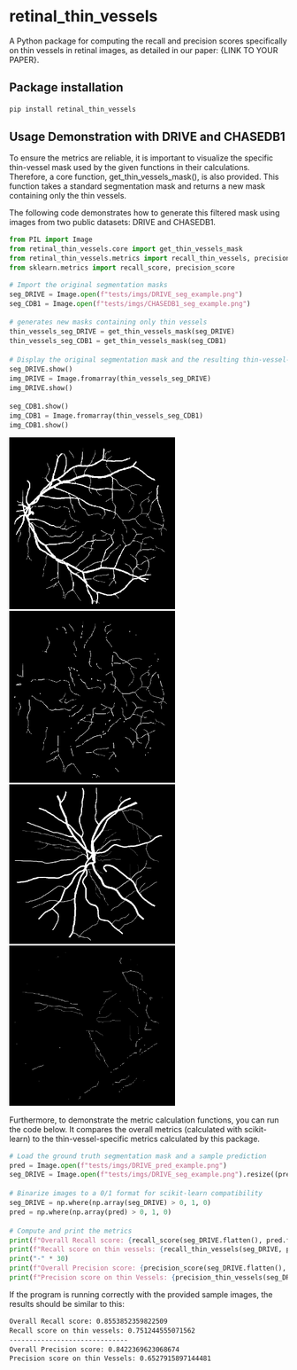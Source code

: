 # retinal_thin_vessels

A Python package for computing the recall and precision scores specifically on thin vessels in retinal images, as detailed in our paper: {LINK TO YOUR PAPER}.

## Package installation

```bash
pip install retinal_thin_vessels
```

## Usage Demonstration with DRIVE and CHASEDB1

To ensure the metrics are reliable, it is important to visualize the specific thin-vessel mask used by the given functions in their calculations. Therefore, a core function, get_thin_vessels_mask(), is also provided. This function takes a standard segmentation mask and returns a new mask containing only the thin vessels.

The following code demonstrates how to generate this filtered mask using images from two public datasets: DRIVE and CHASEDB1.

```python
from PIL import Image
from retinal_thin_vessels.core import get_thin_vessels_mask
from retinal_thin_vessels.metrics import recall_thin_vessels, precision_thin_vessels
from sklearn.metrics import recall_score, precision_score
```

```python
# Import the original segmentation masks
seg_DRIVE = Image.open(f"tests/imgs/DRIVE_seg_example.png")
seg_CDB1 = Image.open(f"tests/imgs/CHASEDB1_seg_example.png")

# generates new masks containing only thin vessels
thin_vessels_seg_DRIVE = get_thin_vessels_mask(seg_DRIVE)
thin_vessels_seg_CDB1 = get_thin_vessels_mask(seg_CDB1)

# Display the original segmentation mask and the resulting thin-vessel-only mask for comparison
seg_DRIVE.show()
img_DRIVE = Image.fromarray(thin_vessels_seg_DRIVE)
img_DRIVE.show()

seg_CDB1.show()
img_CDB1 = Image.fromarray(thin_vessels_seg_CDB1)
img_CDB1.show()
```
<img src="tests/imgs/DRIVE_seg_example.png" alt="DRIVE_thin_vessels_example" width=300/>
<img src="tests/imgs/DRIVE_seg_thin_example.png" alt="DRIVE_thin_vessels_example" width=300/>
<img src="tests/imgs/CHASEDB1_seg_example.png" alt="CHASEDB1_thin_vessels_example" width=300/>
<img src="tests/imgs/CHASEDB1_seg_thin_example.png" alt="CHASEDB1_thin_vessels_example" width=300/>

Furthermore, to demonstrate the metric calculation functions, you can run the code below. It compares the overall metrics (calculated with scikit-learn) to the thin-vessel-specific metrics calculated by this package.

```python
# Load the ground truth segmentation mask and a sample prediction
pred = Image.open(f"tests/imgs/DRIVE_pred_example.png")
seg_DRIVE = Image.open(f"tests/imgs/DRIVE_seg_example.png").resize((pred.size), Image.NEAREST)

# Binarize images to a 0/1 format for scikit-learn compatibility
seg_DRIVE = np.where(np.array(seg_DRIVE) > 0, 1, 0)
pred = np.where(np.array(pred) > 0, 1, 0)

# Compute and print the metrics
print(f"Overall Recall score: {recall_score(seg_DRIVE.flatten(), pred.flatten())}")
print(f"Recall score on thin vessels: {recall_thin_vessels(seg_DRIVE, pred)}")
print("-" * 30)
print(f"Overall Precision score: {precision_score(seg_DRIVE.flatten(), pred.flatten())}")
print(f"Precision score on thin Vessels: {precision_thin_vessels(seg_DRIVE, pred)}")
```

If the program is running correctly with the provided sample images, the results should be similar to this:

```bash
Overall Recall score: 0.8553852359822509
Recall score on thin vessels: 0.751244555071562
------------------------------
Overall Precision score: 0.8422369623068674
Precision score on thin Vessels: 0.6527915897144481
```
